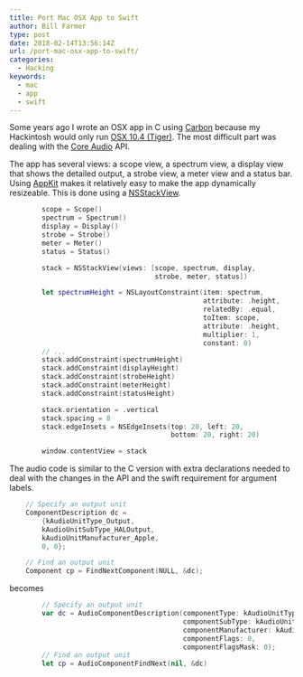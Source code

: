 ```yaml
---
title: Port Mac OSX App to Swift
author: Bill Farmer
type: post
date: 2018-02-14T13:56:14Z
url: /port-mac-osx-app-to-swift/
categories:
  - Hacking
keywords:
  - mac
  - app
  - swift
---
```


Some years ago I wrote an OSX app in C using [Carbon][1] because my
Hackintosh would only run [OSX 10.4 (Tiger)][2]. The most difficult
part was dealing with the [Core Audio][3] API.

The app has several views: a scope view, a spectrum view, a display
view that shows the detailed output, a strobe view, a meter view and a
status bar. Using [AppKit][4] makes it relatively easy to make the app
dynamically resizeable. This is done using a [NSStackView][5].

```swift
        scope = Scope()
        spectrum = Spectrum()
        display = Display()
        strobe = Strobe()
        meter = Meter()
        status = Status()

        stack = NSStackView(views: [scope, spectrum, display,
                                    strobe, meter, status])

        let spectrumHeight = NSLayoutConstraint(item: spectrum,
                                                attribute: .height,
                                                relatedBy: .equal,
                                                toItem: scope,
                                                attribute: .height,
                                                multiplier: 1,
                                                constant: 0)
        // ...
        stack.addConstraint(spectrumHeight)
        stack.addConstraint(displayHeight)
        stack.addConstraint(strobeHeight)
        stack.addConstraint(meterHeight)
        stack.addConstraint(statusHeight)

        stack.orientation = .vertical
        stack.spacing = 8
        stack.edgeInsets = NSEdgeInsets(top: 20, left: 20,
                                        bottom: 20, right: 20)

        window.contentView = stack
```

The audio code is similar to the C version with extra declarations
needed to deal with the changes in the API and the swift requirement
for argument labels.

```C
    // Specify an output unit
    ComponentDescription dc =
	    {kAudioUnitType_Output,
        kAudioUnitSubType_HALOutput,
        kAudioUnitManufacturer_Apple,
        0, 0};

    // Find an output unit
    Component cp = FindNextComponent(NULL, &dc);
```
becomes
```swift
        // Specify an output unit
        var dc = AudioComponentDescription(componentType: kAudioUnitType_Output,
                                           componentSubType: kAudioUnitSubType_HALOutput,
                                           componentManufacturer: kAudioUnitManufacturer_Apple,
                                           componentFlags: 0,
                                           componentFlagsMask: 0);
        // Find an output unit
        let cp = AudioComponentFindNext(nil, &dc)
```
 [1]: https://en.wikipedia.org/wiki/Carbon_(API)
 [2]: https://en.wikipedia.org/wiki/Mac_OS_X_Tiger
 [3]: https://developer.apple.com/documentation/coreaudio
 [4]: https://developer.apple.com/documentation/appkit
 [5]: https://developer.apple.com/documentation/appkit/nsstackview
